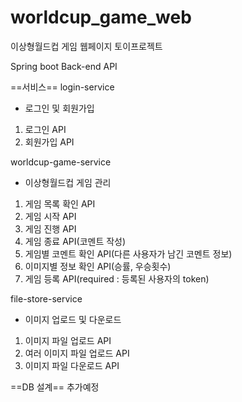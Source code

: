 # worldcup_game_web
이상형월드컵 게임 웹페이지 토이프로젝트

Spring boot Back-end API

==서비스==
login-service
- 로그인 및 회원가입
1. 로그인 API
2. 회원가입 API

worldcup-game-service
- 이상형월드컵 게임 관리
1. 게임 목록 확인 API
2. 게임 시작 API
3. 게임 진행 API
4. 게임 종료 API(코멘트 작성)
5. 게임별 코멘트 확인 API(다른 사용자가 남긴 코멘트 정보)
6. 이미지별 정보 확인 API(승률, 우승횟수)
6. 게임 등록 API(required : 등록된 사용자의 token)

file-store-service
- 이미지 업로드 및 다운로드
1. 이미지 파일 업로드 API
2. 여러 이미지 파일 업로드 API
3. 이미지 파일 다운로드 API

==DB 설계==
추가예정
